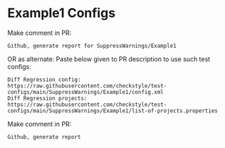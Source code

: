 # Example1 Configs
Make comment in PR:
```
Github, generate report for SuppressWarnings/Example1
```
OR as alternate:
Paste below given to PR description to use such test configs:
```
Diff Regression config: https://raw.githubusercontent.com/checkstyle/test-configs/main/SuppressWarnings/Example1/config.xml
Diff Regression projects: https://raw.githubusercontent.com/checkstyle/test-configs/main/SuppressWarnings/Example1/list-of-projects.properties
```
Make comment in PR:
```
Github, generate report
```
